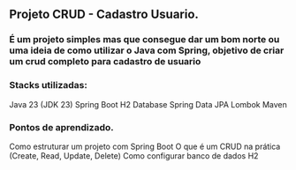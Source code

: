 ## Projeto CRUD - Cadastro Usuario.

### É um projeto simples mas que consegue dar um bom norte ou uma ideia de como utilizar o Java com Spring, objetivo de criar um crud completo para cadastro de usuario

### Stacks utilizadas:

Java 23 (JDK 23)
Spring Boot
H2 Database
Spring Data JPA
Lombok
Maven

### Pontos de aprendizado.

Como estruturar um projeto com Spring Boot
O que é um CRUD na prática (Create, Read, Update, Delete)
Como configurar banco de dados H2
